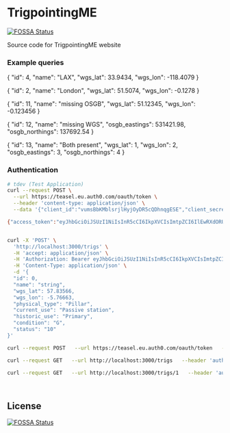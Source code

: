 # TrigpointingME
[![FOSSA Status](https://app.fossa.com/api/projects/git%2Bgithub.com%2FTrigpointingUK%2Ftuk.svg?type=shield)](https://app.fossa.com/projects/git%2Bgithub.com%2FTrigpointingUK%2Ftuk?ref=badge_shield)


Source code for TrigpointingME website

### Example queries

<!-- ```json
{
  "id": 2,
  "name": "test explicit id 2",
  "latitude": 51.12345,
  "longitude": -0.123456,
  "point": {
     "type": "Point",
     "coordinates": [-118.4079, 33.9434]
  }
}
```

```bash
curl -X 'POST' \
  'http://localhost:3000/trigs' \
  -H 'accept: application/json' \
  -H 'Content-Type: application/json' \
  -d '{
  "id": 2,
  "name": "test explicit id 2",
  "latitude": 51.12345,
  "longitude": -0.123456,
  "point": {
     "type": "Point",
     "coordinates": [-118.4079, 33.9434]
  }
}'
```
 -->

{
"id": 4,
"name": "LAX",
"wgs_lat": 33.9434,
"wgs_lon": -118.4079
}

{
"id": 2,
"name": "London",
"wgs_lat": 51.5074,
"wgs_lon": -0.1278
}

{
"id": 11,
"name": "missing OSGB",
"wgs_lat": 51.12345,
"wgs_lon": -0.123456
}

{
"id": 12,
"name": "missing WGS",
"osgb_eastings": 531421.98,
"osgb_northings": 137692.54
}

{
"id": 13,
"name": "Both present",
"wgs_lat": 1,
"wgs_lon": 2,
"osgb_eastings": 3,
"osgb_northings": 4
}

### Authentication

```bash
# tdev (Test Application)
curl --request POST \
  --url https://teasel.eu.auth0.com/oauth/token \
  --header 'content-type: application/json' \
  --data '{"client_id":"vumsBbKMblsrjlHyjOyDR5cQDhnqgESE","client_secret":"AfDgQG0u3Pkmu-eY_-VGgTt8u-KoSUTKIglE4lM_oYu6YVwZDkrie680NQyqaT5_","audience":"https://api.trigpointing.dev","grant_type":"client_credentials"}'

{"access_token":"eyJhbGciOiJSUzI1NiIsInR5cCI6IkpXVCIsImtpZCI6IlEwRXdORUZDTmtZeE1EUTJOVVV5TVRkRU9VRXdRamhHTmtSRlFURTBSalV6TWtNd09FWkNSZyJ9.eyJpc3MiOiJodHRwczovL3RlYXNlbC5ldS5hdXRoMC5jb20vIiwic3ViIjoidnVtc0JiS01ibHNyamxIeWpPeURSNWNRRGhucWdFU0VAY2xpZW50cyIsImF1ZCI6Imh0dHBzOi8vYXBpLnRyaWdwb2ludGluZy5kZXYiLCJpYXQiOjE2NDA2NDk1NjYsImV4cCI6MTY0MDczNTk2NiwiYXpwIjoidnVtc0JiS01ibHNyamxIeWpPeURSNWNRRGhucWdFU0UiLCJndHkiOiJjbGllbnQtY3JlZGVudGlhbHMiLCJwZXJtaXNzaW9ucyI6W119.E1a6sRIzwGc5S-uDJ5fUsGOdjhc7GVNh1-9qRqEI0V5YTJa7BimgCoD9Hy2JwdOONO3l_GYZWWj2NQgtePqk5IgJSHpnWXOn4T2ylkZQ3N96zOU9MJRRCnn0QlKRJ2dz5G7ce2frHdxcCrAylh3X6H7sed5pCZQ74VuJ3dzoeWRJnWrhZQOQt9iG7-Xb4xMLZA9TUtAfg0Ns0rY-QwC2k0IdRjCx8WgNNZedECtv_psIJPLQG6tvOfCWRGazh4H-cHZ02QW7Fs9KmwBiAgNico8qWfgwpCid5a9CMaR3x8abJw2cVI12bs92-RpHA5LmkQxl4uiladbVlOi6eAwnvg","expires_in":86400,"token_type":"Bearer"}


curl -X 'POST' \
  'http://localhost:3000/trigs' \
  -H 'accept: application/json' \
  -H 'Authorization: Bearer eyJhbGciOiJSUzI1NiIsInR5cCI6IkpXVCIsImtpZCI6IlEwRXdORUZDTmtZeE1EUTJOVVV5TVRkRU9VRXdRamhHTmtSRlFURTBSalV6TWtNd09FWkNSZyJ9.eyJpc3MiOiJodHRwczovL3RlYXNlbC5ldS5hdXRoMC5jb20vIiwic3ViIjoidnVtc0JiS01ibHNyamxIeWpPeURSNWNRRGhucWdFU0VAY2xpZW50cyIsImF1ZCI6Imh0dHBzOi8vYXBpLnRyaWdwb2ludGluZy5tZSIsImlhdCI6MTY0MDY1NjM4OCwiZXhwIjoxNjQwNzQyNzg4LCJhenAiOiJ2dW1zQmJLTWJsc3JqbEh5ak95RFI1Y1FEaG5xZ0VTRSIsImd0eSI6ImNsaWVudC1jcmVkZW50aWFscyIsInBlcm1pc3Npb25zIjpbXX0.tFhcpjhHeRUh238yiIPHFBOv-Y3oHxl9iv6QF0CXvzED3ZVjgKYCZbWLyJVxdL_oDychSe-8GIdXVKP1_zXbb3IWY9Op94XtrirWZSsxhOUS2b038cqDjYBmIL9eyVrvNAJrGl71DVTY78LeuamQxm0j4ZiyBWhsE5_fVd3xrtlzdeUUhra3z-Q1i8tGU34gFOQY1Uij8wQUI80MCoxtG_FvLJ0CnJ0epxVKOgswwiz7OD2C3OEzVUSe6PRSPuQs4FF6XGEACZdcUQdrv8xEV5rwKzo0yRATPSOWX633oG0oyuu9HVkopv0z4h1gib_h64wjf59cuf6w2fJmy07o3g' \
  -H 'Content-Type: application/json' \
  -d '{
  "id": 0,
  "name": "string",
  "wgs_lat": 57.83566,
  "wgs_lon": -5.76663,
  "physical_type": "Pillar",
  "current_use": "Passive station",
  "historic_use": "Primary",
  "condition": "G",
  "status": "10"
}'

curl --request POST   --url https://teasel.eu.auth0.com/oauth/token   --header 'content-type: application/json'   --data '{"client_id":"vumsBbKMblsrjlHyjOyDR5cQDhnqgESE","client_secret":"AfDgQG0u3Pkmu-eY_-VGgTt8u-KoSUTKIglE4lM_oYu6YVwZDkrie680NQyqaT5_","audience":"https://api.trigpointing.dev","grant_type":"client_credentials"}' | jq

curl --request GET   --url http://localhost:3000/trigs   --header 'authorization: Bearer eyJhbGciOiJSUzI1NiIsInR5cCI6IkpXVCIsImtpZCI6IlEwRXdORUZDTmtZeE1EUTJOVVV5TVRkRU9VRXdRamhHTmtSRlFURTBSalV6TWtNd09FWkNSZyJ9.eyJpc3MiOiJodHRwczovL3RlYXNlbC5ldS5hdXRoMC5jb20vIiwic3ViIjoidnVtc0JiS01ibHNyamxIeWpPeURSNWNRRGhucWdFU0VAY2xpZW50cyIsImF1ZCI6Imh0dHBzOi8vYXBpLnRyaWdwb2ludGluZy5kZXYiLCJpYXQiOjE2NDEyMjY3MjUsImV4cCI6MTY0MTMxMzEyNSwiYXpwIjoidnVtc0JiS01ibHNyamxIeWpPeURSNWNRRGhucWdFU0UiLCJzY29wZSI6ImFkbWluIHVwZGF0ZTp0cmlncyBjcmVhdGU6dHJpZ3MiLCJndHkiOiJjbGllbnQtY3JlZGVudGlhbHMiLCJwZXJtaXNzaW9ucyI6WyJhZG1pbiIsInVwZGF0ZTp0cmlncyIsImNyZWF0ZTp0cmlncyJdfQ.nNUSVLO91cpyXwhL176PzNHPSwN1hc29MTp7pRVmQicxegkZiZ3O7sq1n25K9BnDfprirQsxPAaetElebSeNvW4hBr_wk_CzQgSX18AjLt4aCSpc7YBgWOLmEgRcR1aeB_vIJDb3rmq7vC0YKZQeye9vKq4Z0CG41tXdF8H1VSvYD0pyheJj7GZlCPSP7mvuREiAeR0LNOPj7GCzYfgDRUcRp2xdJ4GTVpmHa6iikdoWpRpKTnCaj64vbBHVyUYsp-aKSI9ShseIUfoaVzBSPWF_O1rIQ5kZcbMG_XlkZ-9JOmNaR1Ce48pvbHLTcfh91p-6ZNQRpazePAdGV-RIEg' | jq | head

curl --request GET   --url http://localhost:3000/trigs/1   --header 'authorization: Bearer eyJhbGciOiJSUzI1NiIsInR5cCI6IkpXVCIsImtpZCI6IlEwRXdORUZDTmtZeE1EUTJOVVV5TVRkRU9VRXdRamhHTmtSRlFURTBSalV6TWtNd09FWkNSZyJ9.eyJpc3MiOiJodHRwczovL3RlYXNlbC5ldS5hdXRoMC5jb20vIiwic3ViIjoidnVtc0JiS01ibHNyamxIeWpPeURSNWNRRGhucWdFU0VAY2xpZW50cyIsImF1ZCI6Imh0dHBzOi8vYXBpLnRyaWdwb2ludGluZy5kZXYiLCJpYXQiOjE2NDEyMjY3MjUsImV4cCI6MTY0MTMxMzEyNSwiYXpwIjoidnVtc0JiS01ibHNyamxIeWpPeURSNWNRRGhucWdFU0UiLCJzY29wZSI6ImFkbWluIHVwZGF0ZTp0cmlncyBjcmVhdGU6dHJpZ3MiLCJndHkiOiJjbGllbnQtY3JlZGVudGlhbHMiLCJwZXJtaXNzaW9ucyI6WyJhZG1pbiIsInVwZGF0ZTp0cmlncyIsImNyZWF0ZTp0cmlncyJdfQ.nNUSVLO91cpyXwhL176PzNHPSwN1hc29MTp7pRVmQicxegkZiZ3O7sq1n25K9BnDfprirQsxPAaetElebSeNvW4hBr_wk_CzQgSX18AjLt4aCSpc7YBgWOLmEgRcR1aeB_vIJDb3rmq7vC0YKZQeye9vKq4Z0CG41tXdF8H1VSvYD0pyheJj7GZlCPSP7mvuREiAeR0LNOPj7GCzYfgDRUcRp2xdJ4GTVpmHa6iikdoWpRpKTnCaj64vbBHVyUYsp-aKSI9ShseIUfoaVzBSPWF_O1rIQ5kZcbMG_XlkZ-9JOmNaR1Ce48pvbHLTcfh91p-6ZNQRpazePAdGV-RIEg' | jq | head




```


## License
[![FOSSA Status](https://app.fossa.com/api/projects/git%2Bgithub.com%2FTrigpointingUK%2Ftuk.svg?type=large)](https://app.fossa.com/projects/git%2Bgithub.com%2FTrigpointingUK%2Ftuk?ref=badge_large)